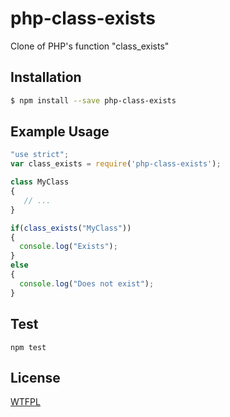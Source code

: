 # php-class-exists
Clone of PHP's function "class_exists"

## Installation

``` bash
$ npm install --save php-class-exists
```

## Example Usage

``` js
"use strict";
var class_exists = require('php-class-exists');

class MyClass
{
   // ...
}

if(class_exists("MyClass"))
{
  console.log("Exists");
}
else
{
  console.log("Does not exist");
}
```

## Test

```shell
npm test
```

## License

[WTFPL](http://www.wtfpl.net/txt/copying/)
